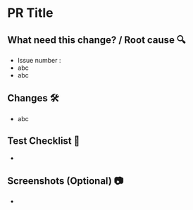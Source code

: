 # PR Title
## What need this change? / Root cause 🔍
- Issue number :
- abc
- abc

## Changes 🛠
- abc

## Test Checklist 📝
- 

## Screenshots (Optional) 📷
- 
